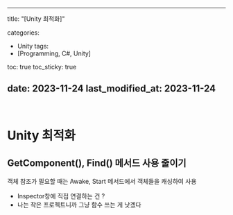 
---
title:  "[Unity 최적화]"

categories:
  - Unity
tags:
  - [Programming, C#, Unity]

toc: true
toc_sticky: true
 
date: 2023-11-24
last_modified_at: 2023-11-24
---
<br>

# Unity 최적화

## GetComponent(), Find() 메서드 사용 줄이기

객체 참조가 필요할 때는 Awake, Start 메서드에서 객체들을 캐싱하여 사용
- Inspector창에 직접 연결하는 건 ?
- 나는 작은 프로젝트니까 그냥 함수 쓰는 게 낫겠다